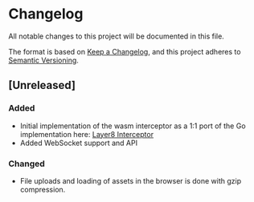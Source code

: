 # Changelog

All notable changes to this project will be documented in this file.

The format is based on [Keep a Changelog](https://keepachangelog.com/en/1.1.0/),
and this project adheres to [Semantic Versioning](https://semver.org/spec/v2.0.0.html).

## [Unreleased]

### Added

- Initial implementation of the wasm interceptor as a 1:1 port of the Go implementation here: [Layer8 Interceptor](https://github.com/globe-and-citizen/layer8-interceptor)
- Added WebSocket support and API

### Changed

- File uploads and loading of assets in the browser is done with gzip compression.